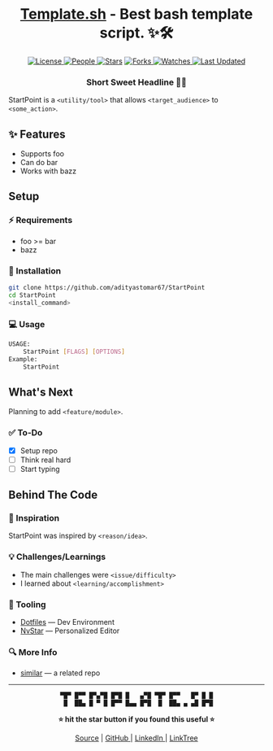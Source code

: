 <div align = "center">

<h1><a href="https://github.com/adityastomar67/StartPoint">Template.sh</a> - Best bash template script. ✨🛠</h1>

<a href="https://github.com/adityastomar67/StartPoint/blob/main/LICENSE">
<img alt="License" src="https://img.shields.io/github/license/adityastomar67/StartPoint?style=flat&color=eee&label="> </a>

<a href="https://github.com/adityastomar67/StartPoint/graphs/contributors">
<img alt="People" src="https://img.shields.io/github/contributors/adityastomar67/StartPoint?style=flat&color=ffaaf2&label=People"> </a>

<a href="https://github.com/adityastomar67/StartPoint/stargazers">
<img alt="Stars" src="https://img.shields.io/github/stars/adityastomar67/StartPoint?style=flat&color=98c379&label=Stars"></a>

<a href="https://github.com/adityastomar67/StartPoint/network/members">
<img alt="Forks" src="https://img.shields.io/github/forks/adityastomar67/StartPoint?style=flat&color=66a8e0&label=Forks"> </a>

<a href="https://github.com/adityastomar67/StartPoint/watchers">
<img alt="Watches" src="https://img.shields.io/github/watchers/adityastomar67/StartPoint?style=flat&color=f5d08b&label=Watches"> </a>

<a href="https://github.com/adityastomar67/StartPoint/pulse">
<img alt="Last Updated" src="https://img.shields.io/github/last-commit/adityastomar67/StartPoint?style=flat&color=e06c75&label="> </a>

<h3>Short Sweet Headline 🎇🎉</h3>

</div>

StartPoint is a `<utility/tool>` that allows `<target_audience>` to `<some_action>`.

## ✨ Features

- Supports foo
- Can do bar
- Works with bazz

## Setup

### ⚡ Requirements

- foo >= bar
- bazz

### 🚀 Installation

```bash
git clone https://github.com/adityastomar67/StartPoint
cd StartPoint
<install_command>
```

### 💻 Usage

```bash
USAGE:
    StartPoint [FLAGS] [OPTIONS]
Example:
    StartPoint
```

## What's Next

Planning to add `<feature/module>`.

### ✅ To-Do

- [x] Setup repo
- [ ] Think real hard
- [ ] Start typing

## Behind The Code

### 🌈 Inspiration

StartPoint was inspired by `<reason/idea>`.

### 💡 Challenges/Learnings

- The main challenges were `<issue/difficulty>`
- I learned about `<learning/accomplishment>`

### 🧰 Tooling

- [Dotfiles](https://github.com/adityastomar67/.dotfiles) — Dev Environment
- [NvStar](https://github.com/adityastomar67/NvStar) — Personalized Editor

### 🔍 More Info

- [similar](https://github.com/adityastomar67/similar) — a related repo

<hr>

<div align="center">

```bash
▀█▀ █▀▀ █▀▄▀█ █▀█ █   ▄▀█ ▀█▀ █▀▀   █▀ █ █
 █  ██▄ █ ▀ █ █▀▀ █▄▄ █▀█  █  ██▄ ▄ ▄█ █▀█
```

<strong>⭐ hit the star button if you found this useful ⭐</strong><br>

<a href="https://github.com/adityastomar67/StartPoint">Source</a>
| <a href="https://github.com/adityastomar67/" target="_blank">GitHub </a>
| <a href="https://www.linkedin.com/in/aditya-singh-tomar-3200b31a0/" target="_blank">LinkedIn </a>
| <a href="https://linktr.ee/adityastomar67" target="_blank">LinkTree </a>

</div>
